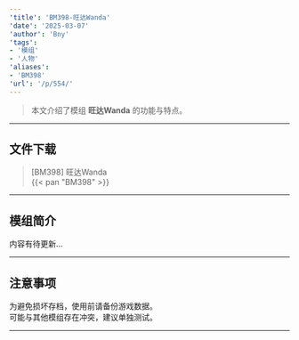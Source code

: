```yaml
---
'title': 'BM398-旺达Wanda'
'date': '2025-03-07'
'author': 'Bny'
'tags':
- '模组'
- '人物'
'aliases':
- 'BM398'
'url': '/p/554/'
---
```


> 本文介绍了模组 **旺达Wanda** 的功能与特点。

---

## 文件下载

> [BM398] 旺达Wanda  
{{< pan "BM398" >}}  

---

## 模组简介

>  
内容有待更新...  

---

## 注意事项

>  
为避免损坏存档，使用前请备份游戏数据。  
可能与其他模组存在冲突，建议单独测试。  

---

